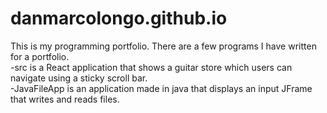 # danmarcolongo.github.io
This is my programming portfolio.
There are a few programs I have written for a portfolio.</br>
-src is a React application that shows a guitar store which users can navigate using a sticky scroll bar.</br>
-JavaFileApp is an application made in java that displays an input JFrame that writes and reads files.
